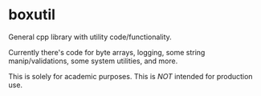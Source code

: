 boxutil
=======

General cpp library with utility code/functionality.

Currently there's code for byte arrays, logging, some string manip/validations, some system utilities, and more.

This is solely for academic purposes. This is *NOT* intended for production use.

